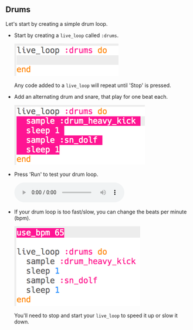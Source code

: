 ## Drums
Let's start by creating a simple drum loop.

+ Start by creating a `live_loop` called `:drums`.

    ![screenshot](images/dj-drums-loop.png)

    Any code added to a `live_loop` will repeat until 'Stop' is pressed.

+ Add an alternating drum and snare, that play for one beat each.

    ![screenshot](images/dj-drums.png)

+ Press 'Run' to test your drum loop.

    <div id="audio-preview" class="pdf-hidden">
    <audio controls preload>
      <source src="sounds/drums.mp3" type="audio/mpeg">
    Your browser does not support the <code>audio</code> element.
    </audio>
    </div>

+ If your drum loop is too fast/slow, you can change the beats per minute (bpm).

    ![screenshot](images/dj-bpm.png)

    You'll need to stop and start your `live_loop` to speed it up or slow it down.
